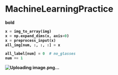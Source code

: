 # MachineLearningPractice
<b> bold<b>
```python
x = img_to_array(img)
x = np.expand_dims(x, axis=0)
x = preprocess_input(x)
all_img[num, :, :, :] = x

all_label[num] = 0  # no_glasses
num += 1
```
![Uploading image.png…]()
